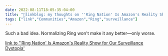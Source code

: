 ```yaml
---
date: 2022-08-11T18:05:35-04:00
title: "🔗linkblog: my thoughts on ''Ring Nation' Is Amazon's Reality Show for Our Surveillance Dystopia'"
tags: ["link","Communities","Amazon","Ring","surveillance"]
---
```

Such a bad idea. Normalizing Ring won't make it any better—only worse.
 

[link to ''Ring Nation' Is Amazon's Reality Show for Our Surveillance Dystopia'](https://www.vice.com/en/article/7k8x49/ring-nation-is-amazons-reality-show-for-our-surveillance-dystopia)
